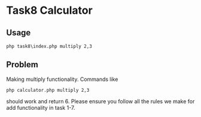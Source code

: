 # Task8 Calculator

## Usage
`php task8\index.php multiply 2,3`

## Problem
Making multiply functionality. Commands like

`php calculator.php multiply 2,3`

should work and return 6. Please ensure you follow all the rules we make for add
functionality in task 1-7.